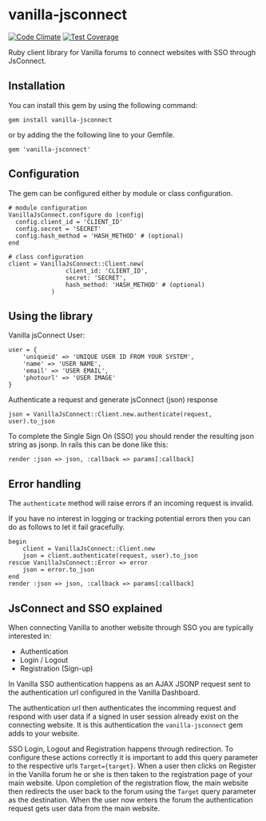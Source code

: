 # vanilla-jsconnect
[![Code Climate](https://codeclimate.com/github/corthmann/vanilla-jsconnect/badges/gpa.svg)](https://codeclimate.com/github/corthmann/vanilla-jsconnect)
[![Test Coverage](https://codeclimate.com/github/corthmann/vanilla-jsconnect/badges/coverage.svg)](https://codeclimate.com/github/corthmann/vanilla-jsconnect)

Ruby client library for Vanilla forums to connect websites with SSO through JsConnect.

Installation
-------------
You can install this gem by using the following command:
```
gem install vanilla-jsconnect
```
or by adding the the following line to your Gemfile.
```
gem 'vanilla-jsconnect'
```

Configuration
-------------
The gem can be configured either by module or class configuration.
```
# module configuration
VanillaJsConnect.configure do |config|
  config.client_id = 'CLIENT_ID'
  config.secret = 'SECRET'
  config.hash_method = 'HASH_METHOD' # (optional)
end

# class configuration
client = VanillaJsConnect::Client.new(
                client_id: 'CLIENT_ID',
                secret: 'SECRET',
                hash_method: 'HASH_METHOD' # (optional)
            )
```

Using the library
-------------
Vanilla jsConnect User:
```
user = {
    'uniqueid' => 'UNIQUE USER ID FROM YOUR SYSTEM',
    'name' => 'USER NAME',
    'email' => 'USER EMAIL',
    'photourl' => 'USER IMAGE'
}
```
Authenticate a request and generate jsConnect (json) response
```
json = VanillaJsConnect::Client.new.authenticate(request, user).to_json
```

To complete the Single Sign On (SSO) you should render the resulting json string as jsonp. In rails this can be done like this:
```
render :json => json, :callback => params[:callback]
```

Error handling
-------------
The `authenticate` method will raise errors if an incoming request is invalid.

If you have no interest in logging or tracking potential errors then you can do as follows to let it fail gracefully.
```
begin
    client = VanillaJsConnect::Client.new
    json = client.authenticate(request, user).to_json
rescue VanillaJsConnect::Error => error
    json = error.to_json
end
render :json => json, :callback => params[:callback]
```

JsConnect and SSO explained
-------------
When connecting Vanilla to another website through SSO you are typically interested in:

* Authentication
* Login / Logout
* Registration (Sign-up)

In Vanilla SSO authentication happens as an AJAX JSONP request sent to the authentication url configured in the Vanilla Dashboard.

The authentication url then authenticates the incomming request and respond with user data if a signed in user session already exist on the connecting website. It is this authentication the `vanilla-jsconnect` gem adds to your website.

SSO Login, Logout and Registration happens through redirection. To configure these actions correctly it is important to add this query parameter to the respective urls `Target={target}`. When a user then clicks on Register in the Vanilla forum he or she is then taken to the registration page of your main website. Upon completion of the registration flow, the main website then redirects the user back to the forum using the `Target` query parameter as the destination. When the user now enters the forum the authentication request gets user data from the main website.